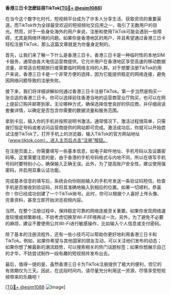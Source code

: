 **香港三日卡怎麽註冊TikTok[[TG💪+ @esim1088](https://t.me/s/esim1088)]**

在当今这个数字化时代，短视频平台成为了许多人分享生活、获取资讯的重要渠道。而TikTok作为全球最受欢迎的短视频社交应用之一，吸引了无数用户的目光。然而，对于一些身处海外的用户来说，注册和使用TikTok可能会遇到一些障碍，尤其是网络环境的问题。如果你是香港地区的用户，并且希望通过香港三日卡轻松注册TikTok，那么这篇文章就是为你量身定制的。

首先，让我们来了解一下什么是香港三日卡。香港三日卡是一种临时性的本地SIM卡服务，通常由各大电信运营商提供。它允许用户在香港地区享受高速的移动数据流量，非常适合短期旅行或需要临时网络支持的人群。对于想要注册TikTok的用户来说，香港三日卡是一个非常方便的选择，因为它能提供稳定的网络连接，避免因网络问题导致的注册失败。

接下来，我们将详细讲解如何通过香港三日卡注册TikTok。第一步当然是购买一张合适的香港三日卡。你可以选择前往香港当地的运营商营业厅购买，也可以在网上提前订购并邮寄到家。无论哪种方式，确保选择信誉良好的供应商，并仔细阅读套餐详情，以确定是否包含你需要的数据流量和服务范围。

拿到卡后，插入你的手机并按照说明书激活。通常情况下，激活过程很简单，只需拨打指定号码或者访问运营商提供的网站即可完成。激活成功后，你就可以开始尝试注册TikTok了。打开手机上的浏览器，输入TikTok的官方网站地址（www.tiktok.com），进入主页后点击“注册”按钮。

在注册页面上，你需要填写一些基本信息，如电子邮件地址、手机号码以及设置密码等。这里需要注意的是，由于香港的手机号码格式与内地不同，所以在填写手机号码时要特别小心，确保输入正确无误。此外，为了提高账户安全性，建议使用强密码，并启用双重认证功能。

完成基本信息的填写后，系统会向你刚刚输入的手机号发送一条验证码短信。检查手机是否接收到验证码，并将其准确地输入到相应的位置。如果一切顺利，恭喜你！你已经成功创建了一个TikTok账号。此时，你可以根据个人喜好上传头像、完善资料，甚至立即开始浏览视频内容。

当然，在整个注册过程中，保持稳定可靠的网络连接至关重要。如果你发现网络速度较慢或频繁断线，不妨考虑切换至Wi-Fi环境再试一次。另外，为了避免不必要的麻烦，建议不要使用公共Wi-Fi进行敏感操作，比如输入个人信息或支付密码。

除了基本的注册流程外，还有一些小技巧可以帮助你更好地利用香港三日卡和TikTok。例如，如果你希望与其他国家的朋友互动，可以关注他们发布的动态；如果你想了解最新的潮流趋势，可以搜索相关的热门话题标签；如果你想展示自己的才华，不妨尝试制作一段有趣的短视频并发布出去。

最后，值得一提的是，虽然香港三日卡为TikTok注册提供了极大的便利，但它的有效期仅为三天。因此，在这段时间内，请尽量充分利用这一资源，尽情享受短视频带来的乐趣吧！

[[TG💪+ @esim1088](https://t.me/s/esim1088) ![Image](https://i.postimg.cc/4NQfJmqS/Snipaste-2025-05-13-00-14-12.png)]